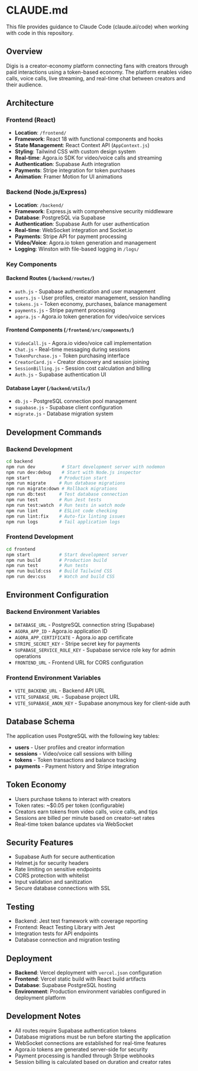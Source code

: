 # CLAUDE.md

This file provides guidance to Claude Code (claude.ai/code) when working with code in this repository.

## Overview

Digis is a creator-economy platform connecting fans with creators through paid interactions using a token-based economy. The platform enables video calls, voice calls, live streaming, and real-time chat between creators and their audience.

## Architecture

### Frontend (React)
- **Location**: `/frontend/`
- **Framework**: React 18 with functional components and hooks
- **State Management**: React Context API (`AppContext.js`)
- **Styling**: Tailwind CSS with custom design system
- **Real-time**: Agora.io SDK for video/voice calls and streaming
- **Authentication**: Supabase Auth integration
- **Payments**: Stripe integration for token purchases
- **Animation**: Framer Motion for UI animations

### Backend (Node.js/Express)
- **Location**: `/backend/`
- **Framework**: Express.js with comprehensive security middleware
- **Database**: PostgreSQL via Supabase
- **Authentication**: Supabase Auth for user authentication
- **Real-time**: WebSocket integration and Socket.io
- **Payments**: Stripe API for payment processing
- **Video/Voice**: Agora.io token generation and management
- **Logging**: Winston with file-based logging in `/logs/`

### Key Components

#### Backend Routes (`/backend/routes/`)
- `auth.js` - Supabase authentication and user management
- `users.js` - User profiles, creator management, session handling
- `tokens.js` - Token economy, purchases, balance management
- `payments.js` - Stripe payment processing
- `agora.js` - Agora.io token generation for video/voice services

#### Frontend Components (`/frontend/src/components/`)
- `VideoCall.js` - Agora.io video/voice call implementation
- `Chat.js` - Real-time messaging during sessions
- `TokenPurchase.js` - Token purchasing interface
- `CreatorCard.js` - Creator discovery and session joining
- `SessionBilling.js` - Session cost calculation and billing
- `Auth.js` - Supabase authentication UI

#### Database Layer (`/backend/utils/`)
- `db.js` - PostgreSQL connection pool management
- `supabase.js` - Supabase client configuration
- `migrate.js` - Database migration system

## Development Commands

### Backend Development
```bash
cd backend
npm run dev          # Start development server with nodemon
npm run dev:debug    # Start with Node.js inspector
npm start           # Production start
npm run migrate     # Run database migrations
npm run migrate:down # Rollback migrations
npm run db:test     # Test database connection
npm run test        # Run Jest tests
npm run test:watch  # Run tests in watch mode
npm run lint        # ESLint code checking
npm run lint:fix    # Auto-fix linting issues
npm run logs        # Tail application logs
```

### Frontend Development
```bash
cd frontend
npm start           # Start development server
npm run build       # Production build
npm run test        # Run tests
npm run build:css   # Build Tailwind CSS
npm run dev:css     # Watch and build CSS
```

## Environment Configuration

### Backend Environment Variables
- `DATABASE_URL` - PostgreSQL connection string (Supabase)
- `AGORA_APP_ID` - Agora.io application ID
- `AGORA_APP_CERTIFICATE` - Agora.io app certificate
- `STRIPE_SECRET_KEY` - Stripe secret key for payments
- `SUPABASE_SERVICE_ROLE_KEY` - Supabase service role key for admin operations
- `FRONTEND_URL` - Frontend URL for CORS configuration

### Frontend Environment Variables
- `VITE_BACKEND_URL` - Backend API URL
- `VITE_SUPABASE_URL` - Supabase project URL
- `VITE_SUPABASE_ANON_KEY` - Supabase anonymous key for client-side auth

## Database Schema

The application uses PostgreSQL with the following key tables:
- **users** - User profiles and creator information
- **sessions** - Video/voice call sessions with billing
- **tokens** - Token transactions and balance tracking
- **payments** - Payment history and Stripe integration

## Token Economy

- Users purchase tokens to interact with creators
- Token rates: ~$0.05 per token (configurable)
- Creators earn tokens from video calls, voice calls, and tips
- Sessions are billed per minute based on creator-set rates
- Real-time token balance updates via WebSocket

## Security Features

- Supabase Auth for secure authentication
- Helmet.js for security headers
- Rate limiting on sensitive endpoints
- CORS protection with whitelist
- Input validation and sanitization
- Secure database connections with SSL

## Testing

- Backend: Jest test framework with coverage reporting
- Frontend: React Testing Library with Jest
- Integration tests for API endpoints
- Database connection and migration testing

## Deployment

- **Backend**: Vercel deployment with `vercel.json` configuration
- **Frontend**: Vercel static build with React build artifacts
- **Database**: Supabase PostgreSQL hosting
- **Environment**: Production environment variables configured in deployment platform

## Development Notes

- All routes require Supabase authentication tokens
- Database migrations must be run before starting the application
- WebSocket connections are established for real-time features
- Agora.io tokens are generated server-side for security
- Payment processing is handled through Stripe webhooks
- Session billing is calculated based on duration and creator rates